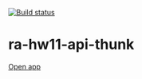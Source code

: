 [![Build status](https://ci.appveyor.com/api/projects/status/0vojgayadj429dp0/branch/main?svg=true)](https://ci.appveyor.com/project/Antis85/ra-hw11-api-thunk/branch/main)

# ra-hw11-api-thunk

[Open app](https://antis85.github.io/ra-hw11-api-thunk)